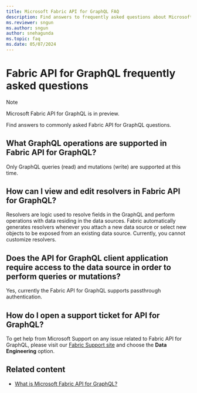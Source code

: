```yaml
---
title: Microsoft Fabric API for GraphQL FAQ
description: Find answers to frequently asked questions about Microsoft Fabric API for GraphQL, which is currently in preview.
ms.reviewer: sngun
ms.author: sngun
author: snehagunda
ms.topic: faq
ms.date: 05/07/2024
---
```


# Fabric API for GraphQL frequently asked questions

> [!NOTE]
> Microsoft Fabric API for GraphQL is in preview.

Find answers to commonly asked Fabric API for GraphQL questions.

## What GraphQL operations are supported in Fabric API for GraphQL?

Only GraphQL queries (read) and mutations (write) are supported at this time.

## How can I view and edit resolvers in Fabric API for GraphQL?

Resolvers are logic used to resolve fields in the GraphQL and perform operations with data residing in the data sources. Fabric automatically generates resolvers whenever you attach a new data source or select new objects to be exposed from an existing data source. Currently, you cannot customize resolvers.

## Does the API for GraphQL client application require access to the data source in order to perform queries or mutations?

Yes, currently the Fabric API for GraphQL supports passthrough authentication.

## How do I open a support ticket for API for GraphQL?

To get help from Microsoft Support on any issue related to Fabric API for GraphQL, please visit our [Fabric Support site](https://support.fabric.microsoft.com/en-US/support/) and choose the **Data Engineering** option.

## Related content

- [What is Microsoft Fabric API for GraphQL?](api-graphql-overview.md)
